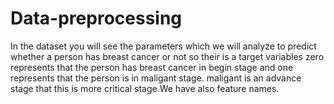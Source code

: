 # Data-preprocessing
In the dataset you will see the parameters which we will analyze to predict whether a person has breast cancer or not so their is a target variables zero represents that the person has breast cancer in begin stage and one represents that the person is in maligant stage. maligant is an advance stage that this is more critical stage.We have also feature names. 
